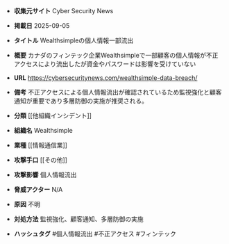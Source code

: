 - **収集元サイト**
Cyber Security News

- **掲載日**
2025-09-05

- **タイトル**
Wealthsimpleの個人情報一部流出

- **概要**
カナダのフィンテック企業Wealthsimpleで一部顧客の個人情報が不正アクセスにより流出したが資金やパスワードは影響を受けていない

- **URL**
https://cybersecuritynews.com/wealthsimple-data-breach/

- **備考**
不正アクセスによる個人情報流出が確認されているため監視強化と顧客通知が重要であり多層防御の実施が推奨される。

- **分類**
[[他組織インシデント]]

- **組織名**
Wealthsimple

- **業種**
[[情報通信業]]

- **攻撃手口**
[[その他]]

- **攻撃影響**
個人情報流出

- **脅威アクター**
N/A

- **原因**
不明

- **対処方法**
監視強化、顧客通知、多層防御の実施

- **ハッシュタグ**
#個人情報流出 #不正アクセス #フィンテック
